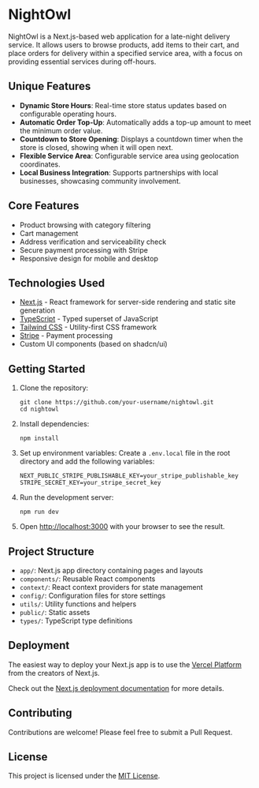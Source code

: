 # NightOwl

NightOwl is a Next.js-based web application for a late-night delivery service. It allows users to browse products, add items to their cart, and place orders for delivery within a specified service area, with a focus on providing essential services during off-hours.

## Unique Features

- **Dynamic Store Hours**: Real-time store status updates based on configurable operating hours.
- **Automatic Order Top-Up**: Automatically adds a top-up amount to meet the minimum order value.
- **Countdown to Store Opening**: Displays a countdown timer when the store is closed, showing when it will open next.
- **Flexible Service Area**: Configurable service area using geolocation coordinates.
- **Local Business Integration**: Supports partnerships with local businesses, showcasing community involvement.

## Core Features

- Product browsing with category filtering
- Cart management
- Address verification and serviceability check
- Secure payment processing with Stripe
- Responsive design for mobile and desktop

## Technologies Used

- [Next.js](https://nextjs.org/) - React framework for server-side rendering and static site generation
- [TypeScript](https://www.typescriptlang.org/) - Typed superset of JavaScript
- [Tailwind CSS](https://tailwindcss.com/) - Utility-first CSS framework
- [Stripe](https://stripe.com/) - Payment processing
- Custom UI components (based on shadcn/ui)

## Getting Started

1. Clone the repository:
   ```
   git clone https://github.com/your-username/nightowl.git
   cd nightowl
   ```

2. Install dependencies:
   ```
   npm install
   ```

3. Set up environment variables:
   Create a `.env.local` file in the root directory and add the following variables:
   ```
   NEXT_PUBLIC_STRIPE_PUBLISHABLE_KEY=your_stripe_publishable_key
   STRIPE_SECRET_KEY=your_stripe_secret_key
   ```

4. Run the development server:
   ```
   npm run dev
   ```

5. Open [http://localhost:3000](http://localhost:3000) with your browser to see the result.

## Project Structure

- `app/`: Next.js app directory containing pages and layouts
- `components/`: Reusable React components
- `context/`: React context providers for state management
- `config/`: Configuration files for store settings
- `utils/`: Utility functions and helpers
- `public/`: Static assets
- `types/`: TypeScript type definitions

## Deployment

The easiest way to deploy your Next.js app is to use the [Vercel Platform](https://vercel.com/new?utm_medium=default-template&filter=next.js&utm_source=create-next-app&utm_campaign=create-next-app-readme) from the creators of Next.js.

Check out the [Next.js deployment documentation](https://nextjs.org/docs/deployment) for more details.

## Contributing

Contributions are welcome! Please feel free to submit a Pull Request.

## License

This project is licensed under the [MIT License](LICENSE).

